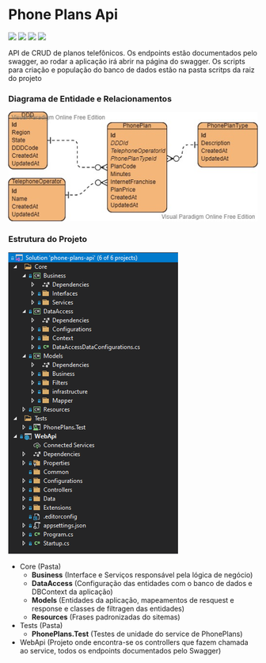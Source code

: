 
# Phone Plans Api

![](https://img.shields.io/github/commit-activity/y/JBragon/phone-plans-api) ![](https://img.shields.io/github/repo-size/JBragon/phone-plans-api) ![](https://img.shields.io/github/last-commit/JBragon/phone-plans-api) ![](https://img.shields.io/github/license/JBragon/phone-plans-api?)


API de CRUD de planos telefônicos. 
Os endpoints estão documentados pelo swagger, ao rodar a aplicação irá abrir na página do swagger.
Os scripts para criação e população do banco de dados estão na pasta scritps da raiz do projeto

### Diagrama de Entidade e Relacionamentos

![](https://github.com/JBragon/phone-plans-api/blob/master/scripts/phone-plans-api-DER.jpg?raw=true)


### Estrutura do Projeto

![](https://github.com/JBragon/phone-plans-api/blob/master/solution-structure.png?raw=true)


+ Core (Pasta)
    + **Business** (Interface e Serviços responsável pela lógica de negócio)
    + **DataAccess** (Configuração das entidades com o banco de dados e DBContext da aplicação)
    + **Models** (Entidades da aplicação, mapeamentos de resquest e response e classes de filtragen das entidades)
    + **Resources** (Frases padronizadas do sitemas)
+ Tests (Pasta)
    + **PhonePlans.Test** (Testes de unidade do service de PhonePlans)
+ WebApi (Projeto onde encontra-se os controllers que fazem chamada ao service, todos os endpoints documentados pelo Swagger)
